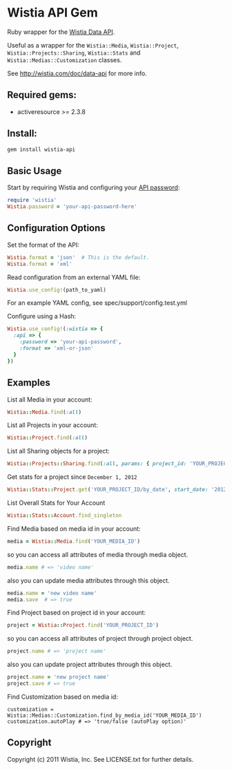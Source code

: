 Wistia API Gem
==============

Ruby wrapper for the [Wistia Data API](http://wistia.com/doc/data-api).

Useful as a wrapper for the `Wistia::Media`, `Wistia::Project`,
`Wistia::Projects::Sharing`, `Wistia::Stats` and `Wistia::Medias::Customization` classes.

See http://wistia.com/doc/data-api for more info.

## Required gems:

* activeresource >= 2.3.8

## Install:

```bash
gem install wistia-api
```

## Basic Usage

Start by requiring Wistia and configuring your
[API password](http://wistia.com/doc/data-api#getting_started):

```ruby
require 'wistia'
Wistia.password = 'your-api-password-here'
```


Configuration Options
---------------------

Set the format of the API:

```ruby
Wistia.format = 'json'  # This is the default.
Wistia.format = 'xml'
```

Read configuration from an external YAML file:

```ruby
Wistia.use_config!(path_to_yaml)
```

For an example YAML config, see spec/support/config.test.yml

Configure using a Hash:

```ruby
Wistia.use_config!(:wistia => {
  :api => {
    :password => 'your-api-password',
    :format => 'xml-or-json'
  }
})
```

Examples
--------

List all Media in your account:

```ruby
Wistia::Media.find(:all)
```

List all Projects in your account:

```ruby
Wistia::Project.find(:all)
```

List all Sharing objects for a project:

```ruby
Wistia::Projects::Sharing.find(:all, params: { project_id: 'YOUR_PROJECT_ID' })
```

Get stats for a project since `December 1, 2012`

```ruby
Wistia::Stats::Project.get('YOUR_PROJECT_ID/by_date', start_date: '2012-12-01')
```

List Overall Stats for Your Account

```ruby
Wistia::Stats::Account.find_singleton
```

Find Media based on media id in your account:

```ruby
media = Wistia::Media.find('YOUR_MEDIA_ID')
```

so you can access all attributes of media through media object.

```ruby
media.name # => 'video name'
```

also you can update media attributes through this object.

```ruby
media.name = 'new video name'
media.save  # => true
```

Find Project based on project id in your account:

```ruby
project = Wistia::Project.find('YOUR_PROJECT_ID')
```

so you can access all attributes of project through project object.

```ruby
project.name # => 'project name'
```

also you can update project attributes through this object.

```ruby
project.name = 'new project name'
project.save # => true
```

Find Customization based on media id:

    customization = Wistia::Medias::Customization.find_by_media_id('YOUR_MEDIA_ID')
    customization.autoPlay # => 'true/false (autoPlay option)' 

Copyright
---------

Copyright (c) 2011 Wistia, Inc. See LICENSE.txt for
further details.
